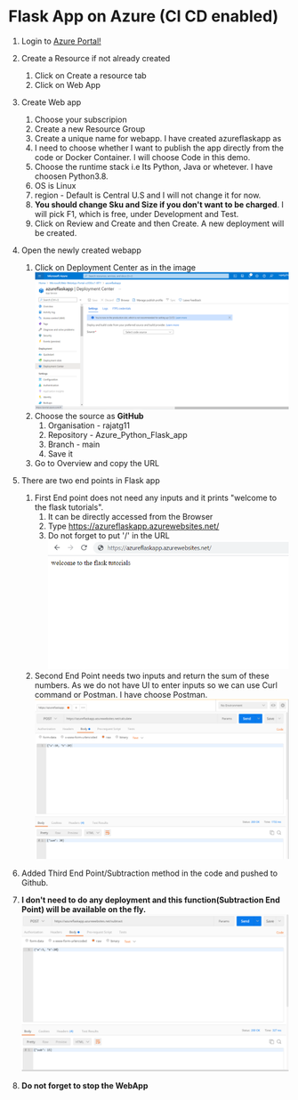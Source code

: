 # Flask App on Azure (CI CD enabled)

1. Login to [Azure Portal!](https://portal.azure.com/) 
2. Create a Resource if not already created 
    1.  Click on Create a resource tab
    2.  Click on Web App
3. Create Web app
    1.  Choose your subscripion
    2.  Create a new Resource Group
    3.  Create a unique name for webapp. I have created azureflaskapp as 
    4.  I need to choose whether I want to publish the app directly from the code or Docker Container. I will choose Code in this demo.
    5.  Choose the runtime stack i.e Its Python, Java or whetever. I have choosen Python3.8.
    6.  OS is Linux
    7.  region - Default is Central U.S and I will not change it for now.
    8.  **You should change Sku and Size if you don't want to be charged**. I will pick F1, which is free, under Development and Test.
    9.  Click on Review  and Create and then Create. A new deployment will be created.
4.  Open the newly created webapp
    1.  Click on Deployment Center as in the image
        ![Deployment Center](deployment_center.png)  
    2.  Choose the source as **GitHub**
        1.  Organisation - rajatg11
        2.  Repository  - Azure_Python_Flask_app
        3.  Branch - main
        4.  Save it
    3.  Go to Overview and copy the URL
5.  There are two end points in Flask app
    1.  First End point does not need any inputs and it prints "welcome to the flask tutorials".
        1.  It can be directly accessed from the Browser
        2.  Type https://azureflaskapp.azurewebsites.net/  
        3.  Do not forget to put '/' in the URL
            ![First End Point](Default_End_Point.png)  
    3.  Second End Point needs two inputs and return the sum of these numbers. As we do not have UI to enter inputs so we can use Curl command or Postman. I have choose Postman.
            ![Second End Point Add](second_end_point_image.png)  
6.  Added Third End Point/Subtraction method in the code and pushed to Github.
7.  **I don't need to do any deployment and this function(Subtraction End Point) will be available on the fly.**
            ![Third End Point Subtraction](third_end_point_image.png) 
        
8.  **Do not forget to stop the WebApp**
